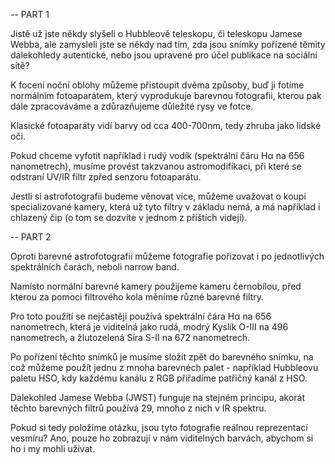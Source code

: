 -- PART 1

Jistě už jste někdy slyšeli o Hubbleově teleskopu, či teleskopu Jamese Webba, ale zamysleli jste se někdy nad tím,
zda jsou snímky pořízené těmity dalekohledy autentické, nebo jsou upravené pro účel publikace na sociální sítě?

K focení noční oblohy můžeme přistoupit dvěma způsoby, buď ji fotíme normálním fotoaparátem, který vyprodukuje barevnou fotografii,
kterou pak dále zpracováváme a zdůrazňujeme důležité rysy ve fotce.

Klasické fotoaparáty vidí barvy od cca 400-700nm, tedy zhruba jako lidské oči.

Pokud chceme vyfotit například i rudý vodík (spektrální čáru Hα na 656 nanometrech), musíme provést takzvanou astromodifikaci, při které se odstraní UV/IR filtr zpřed senzoru fotoaparátu.

Jestli si astrofotografii budeme věnovat více, můžeme uvažovat o koupi specializované kamery, která už tyto filtry v základu nemá, a má například i chlazený čip (o tom se dozvíte v jednom z příštích videjí).

-- PART 2

Oproti barevné astrofotografii můžeme fotografie pořizovat i po jednotlivých spektrálních čarách, neboli narrow band.

Namísto normální barevné kamery použijeme kameru černobílou, před kterou za pomoci filtrového kola měníme různé barevné filtry.

Pro toto použití se nejčastěji používá spektrální čára Hα na 656 nanometrech, která je viditelná jako rudá, modrý Kyslík O-III na 496 nanometrech, a žlutozelená Síra S-II na 672 nanometrech.

Po pořízení těchto snímků je musíme složit zpět do barevného snímku, na což můžeme použít jednu z mnoha barevnéch palet - například Hubbleovu paletu HSO, kdy každému kanálu z RGB přiřadíme patřičný kanál z HSO.

Dalekohled Jamese Webba (JWST) funguje na stejném principu, akorát těchto barevných filtrů používá 29, mnoho z nich v IR spektru.

Pokud si tedy položíme otázku, jsou tyto fotografie reálnou reprezentací vesmíru? Ano, pouze ho zobrazují v nám viditelných barvách, abychom si ho i my mohli užívat.
